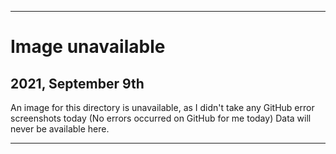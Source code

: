 
***

# Image unavailable

## 2021, September 9th

An image for this directory is unavailable, as I didn't take any GitHub error screenshots today (No errors occurred on GitHub for me today) Data will never be available here.

***

